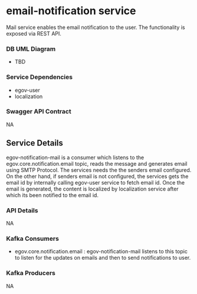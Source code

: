 
# email-notification service

Mail service enables the email notification to the user. The functionality is exposed via REST API.

### DB UML Diagram

- TBD

### Service Dependencies

- egov-user
- localization

### Swagger API Contract

NA

## Service Details

egov-notification-mail is a consumer which listens to the egov.core.notification.email topic, reads the message and generates email using SMTP Protocol.
The services needs the the senders email configured. On the other hand, if senders email is not configured, the services gets the email id by internally calling 
egov-user service to fetch email id. Once the email is generated, the content is localized by localization service after which its been notified to the email id.

### API Details

NA

### Kafka Consumers

- egov.core.notification.email : egov-notification-mail listens to this topic to listen for the updates on emails and then to send notifications to user.

### Kafka Producers

NA
